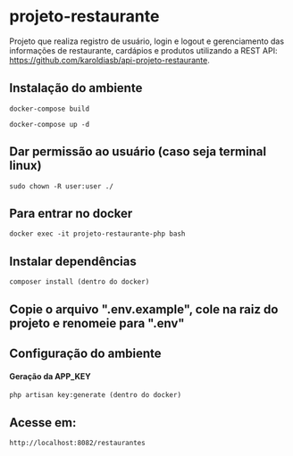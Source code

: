 # projeto-restaurante

Projeto que realiza registro de usuário, login e logout e gerenciamento das informações de restaurante, cardápios e produtos utilizando a REST API: https://github.com/karoldiasb/api-projeto-restaurante.

## Instalação do ambiente
```
docker-compose build
```
```
docker-compose up -d
```
## Dar permissão ao usuário (caso seja terminal linux)
```
sudo chown -R user:user ./
```

## Para entrar no docker
```
docker exec -it projeto-restaurante-php bash
```

## Instalar dependências
```
composer install (dentro do docker)
```

## Copie o arquivo ".env.example", cole na raiz do projeto e renomeie para ".env"

## Configuração do ambiente
#### Geração da APP_KEY
```
php artisan key:generate (dentro do docker)
```

## Acesse em:
```
http://localhost:8082/restaurantes
```
